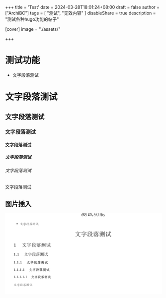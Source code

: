 +++
title = 'Test'
date = 2024-03-28T18:01:24+08:00
draft = false
author = ["ArchiBC"]
tags = [ "测试", "无效内容" ]
disableShare = true
description = "测试各种hugo功能的帖子"

[cover]
image = "./assets/"

+++

# 测试功能

* 文字段落测试

# 文字段落测试

## 文字段落测试

### 文字段落测试

#### 文字段落测试

##### 文字段落测试

###### 文字段落测试

文字段落测试





## 图片插入

![image-20240328182741570](./test.assets/image-20240328182741570.png)